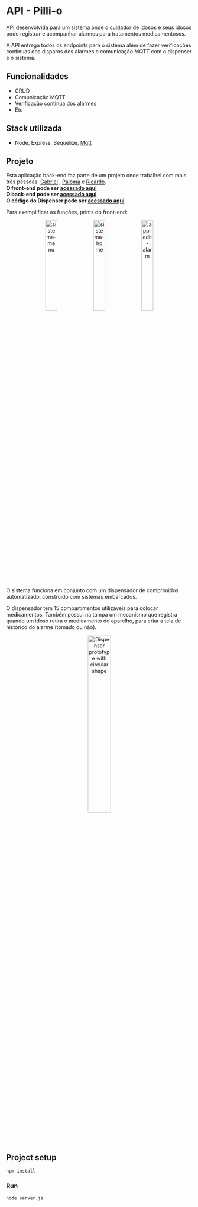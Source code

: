 # API - Pilli-o

API desenvolvida para um sistema onde o cuidador de idosos e seus idosos pode registrar e acompanhar alarmes para tratamentos medicamentosos.

A API entrega todos os endpoints para o sistema além de fazer verificações continuas dos disparos dos alarmes e comunicação MQTT com o dispenser e o sistema.

## Funcionalidades

- CRUD
- Comunicação MQTT
- Verificação contínua dos alarmes
- Etc

## Stack utilizada

- Node, Express, Sequelize, [Mqtt](https://mqtt.org/)

## Projeto
Esta aplicação back-end faz parte de um projeto onde trabalhei com mais três pessoas: [Gabriel](https://github.com/mogba) , [Paloma](https://github.com/Paloma-Marian) e [Ricardo](https://github.com/ricardo-14).<br>
<b>O front-end pode ser [acessado aqui](https://github.com/mogba/pillio)</b><br>
<b>O back-end pode ser [acessado aqui](https://github.com/AdryanR/api-pilli-o)</b><br>
<b>O código do Dispenser pode ser [acessado aqui](https://github.com/AdryanR/dispenser-pilli-o)</b>

Para exemplificar as funções, prints do front-end:
<p align="center">
  <img
    width="25%"
    alt="sistema-menu"
    src="https://user-images.githubusercontent.com/56984939/175789879-7a5b88ee-ef67-45d5-9a8e-725dedd27fea.png"
  >
  <img
    width="25%"
    alt="sistema-home"
    src="https://user-images.githubusercontent.com/56984939/175789890-57a6b942-bfe5-49fc-9fce-2063fb71211b.png"
  >
  <img
    width="25%"
    alt="app-edit-alarm"
    src="https://user-images.githubusercontent.com/56984939/175789908-1a444535-4eae-4da8-bb2e-7659db9ba412.png"
  >
</p>

O sistema funciona em conjunto com um dispensador de comprimidos automatizado, construído com sistemas embarcados.

O dispensador tem 15 compartimentos utilizáveis para colocar medicamentos. Também possui na tampa um mecanismo que registra quando um idoso retira o medicamento do aparelho, para criar a tela de histórico do alarme (tomado ou não).

<p align="center">
  <img
    width="35%"
    alt="Dispenser prototype with circular shape"
    src="https://user-images.githubusercontent.com/56984939/175790549-d4c8776e-41c4-46e5-bc72-2e3f99bc8b58.png"
  >
</p>

## Project setup
```
npm install
```

### Run
```
node server.js
```
